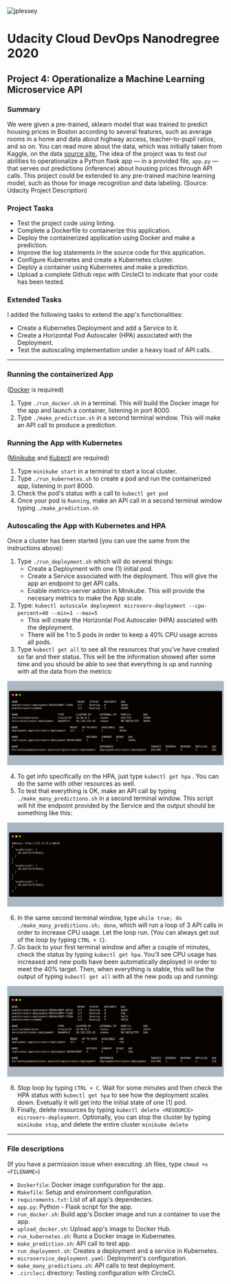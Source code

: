 <img src="https://circleci.com/gh/jplessey/ml_microservice_docker_k8s.svg?style=svg" alt="jplessey">

# Udacity Cloud DevOps Nanodregree 2020
## Project 4: Operationalize a Machine Learning Microservice API

### Summary

We were given a pre-trained, sklearn model that was trained to predict housing prices in Boston according to several features, such as average rooms in a home and data about highway access, teacher-to-pupil ratios, and so on. You can read more about the data, which was initially taken from Kaggle, on the data <a href="https://www.kaggle.com/c/boston-housing">source site.</a>
The idea of the project was to test our abilities to operationalize a Python flask app — in a provided file, `app.py` — that serves out predictions (inference) about housing prices through API calls. This project could be extended to any pre-trained machine learning model, such as those for image recognition and data labeling. (Source: Udacity Project Description)

### Project Tasks

* Test the project code using linting.
* Complete a Dockerfile to containerize this application.
* Deploy the containerized application using Docker and make a prediction.
* Improve the log statements in the source code for this application.
* Configure Kubernetes and create a Kubernetes cluster.
* Deploy a container using Kubernetes and make a prediction.
* Upload a complete Github repo with CircleCI to indicate that your code has been tested.

### Extended Tasks

I added the following tasks to extend the app's functionalities:
* Create a Kubernetes Deployment and add a Service to it.
* Create a Horizontal Pod Autoscaler (HPA) associated with the Deployment.
* Test the autoscaling implementation under a heavy load of API calls.

---

### Running the containerized App

(<a href="https://docs.docker.com/get-docker/">Docker</a> is required)
1. Type `./run_docker.sh` in a terminal. This will build the Docker image for the app and launch a container, listening in port 8000.
2. Type `./make_prediction.sh` in a second terminal window. This will make an API call to produce a prediction.

### Running the App with Kubernetes

(<a href="https://kubernetes.io/docs/tasks/tools/install-minikube/">Minikube</a> and <a href="https://kubernetes.io/docs/tasks/tools/install-kubectl/">Kubectl</a> are required)
1. Type `minikube start` in a terminal to start a local cluster.
2. Type `./run_kubernetes.sh` to create a pod and run the containerized app, listening in port 8000.
3. Check the pod's status with a call to `kubectl get pod`
4. Once your pod is `Running`, make an API call in a second terminal window typing `./make_prediction.sh` 

### Autoscaling the App with Kubernetes and HPA

Once a cluster has been started (you can use the same from the instructions above):
1. Type `./run_deployment.sh` which will do several things: 
    * Create a Deployment with one (1) initial pod.
    * Create a Service associated with the deployment. This will give the app an endpoint to get API calls.
    * Enable metrics-server addon in Minikube. This will provide the necesary metrics to make the App scale.     
2. Type: `kubectl autoscale deployment microserv-deployment --cpu-percent=40 --min=1 --max=5`
   * This will create the Horizontal Pod Autoscaler (HPA) assciated with the deployment.
   * There will be 1 to 5 pods in order to keep a 40% CPU usage across all pods.
3. Type `kubectl get all` to see all the resources that you've have created so far and their status. This will be the information showed after some time and you should be able to see that everything is up and running with all the data from the metrics:

<p align="center">
<img src="images/get_all11.png">
</p>

4. To get info specifically on the HPA, just type `kubectl get hpa` . You can do the same with other resources as well.
5. To test that everything is OK, make an API call by typing `./make_many_predictions.sh` in a second terminal window. This script will hit the endpoint provided by the Service and the output should be something like this: 

<p align="center">
<img src="images/many_predictions.png">
</p>

6. In the same second terminal window, type `while true; do ./make_many_predictions.sh; done`, which will run a loop of 3 API calls in order to increase CPU usage. Let the loop run. (You can always get out of the loop by typing `CTRL + C`). 
7. Go back to your first terminal window and after a couple of minutes, check the status by typing `kubectl get hpa`. You'll see CPU usage has increased and new pods have been automatically deployed in order to meet the 40% target. Then, when everything is stable, this will be the output of typing `kubectl get all` with all the new pods up and running: 

<p align="center">
<img src="images/get_all22.png">
</p>

8. Stop loop by typing `CTRL + C`. Wait for some minutes and then check the HPA status with `kubectl get hpa` to see how the deployment scales down. Evetually it will get into the initial state of one (1) pod.
9. Finally, delete resources by typing `kubectl delete <RESOURCE> microserv-deployment`. Optionally, you can stop the cluster by typing `minikube stop`, and delete the entire cluster `minikube delete`

---

### File descriptions

(If you have a permission issue when executing .sh files, type `chmod +x <FILENAME>`)

* `Dockerfile`: Docker image configuration for the app.
* `Makefile`: Setup and environment configuration.
* `requirements.txt`: List of all app's dependecies.
* `app.py`: Python - Flask script for the app.
* `run_docker.sh`: Build app's Docker image and run a container to use the app.
* `upload_docker.sh`: Upload app's image to Docker Hub.
* `run_kubernetes.sh`:  Runs a Docker image in Kubernetes.
* `make_prediction.sh`: API call to test app.
* `run_deployment.sh`: Creates a deployment and a service in Kubernetes.
* `microservice_deployment.yaml`: Deployment's configuration.
* `make_many_predictions.sh`: API calls to test deployment.
* `.circleci` directory: Testing configuration with CircleCI. 